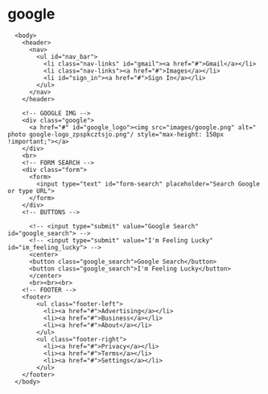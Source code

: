 # google
<html>
    <head>
        <title>Google Homepage</title>
        <link href="https://fonts.googleapis.com/css?family=Roboto" rel="stylesheet">
        <link rel="stylesheet" href="css/style.css">
      </head>
      
      <body>
        <header>
          <nav>
            <ul id="nav_bar">
              <li class="nav-links" id="gmail"><a href="#">Gmail</a></li>
              <li class="nav-links"><a href="#">Images</a></li>
              <li id="sign_in"><a href="#">Sign In</a></li>
            </ul>  
          </nav>  
        </header>  
        
        <!-- GOOGLE IMG -->  
        <div class="google">
          <a href="#" id="google_logo"><img src="images/google.png" alt=" photo google-logo_zpspkcztsjo.png"/ style="max-height: 150px !important;"></a>
        </div>
        <br>
        <!-- FORM SEARCH -->  
        <div class="form">  
          <form>
            <input type="text" id="form-search" placeholder="Search Google or type URL">
          </form>
        </div>  
        <!-- BUTTONS -->
        
          <!-- <input type="submit" value="Google Search" id="google_search"> -->
          <!-- <input type="submit" value="I'm Feeling Lucky" id="im_feeling_lucky"> -->
          <center>
          <button class="google_search">Google Search</button>
          <button class="google_search">I'm Feeling Lucky</button>
          </center>
          <br><br><br>
        <!-- FOOTER -->
        <footer>
            <ul class="footer-left">
              <li><a href="#">Advertising</a></li>
              <li><a href="#">Business</a></li>
              <li><a href="#">About</a></li> 
            </ul>
            <ul class="footer-right">    
              <li><a href="#">Privacy</a></li>
              <li><a href="#">Terms</a></li>
              <li><a href="#">Settings</a></li>
            </ul>       
        </footer>      
      </body>
</html>

